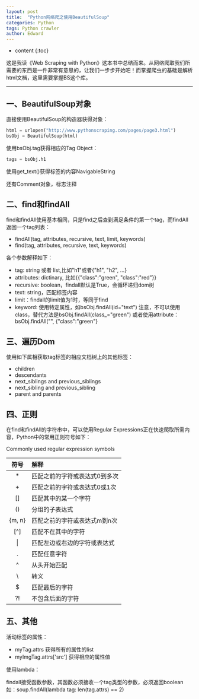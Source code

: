 ```yaml
---
layout: post
title:  "Python网络爬之使用BeautifulSoup"
categories: Python
tags: Python crawler
author: Edward
---
```


* content
{:toc}

这是我读《Web Scraping with Python》这本书中总结而来。从网络爬取我们所需要的东西是一件非常有意思的，让我们一步步开始吧！而掌握爬虫的基础是解析html文档，这里需要掌握BS这个库。

--------------------

## 一、BeautifulSoup对象

直接使用BeautifulSoup的构造器获得对象：

```python
html = urlopen("http://www.pythonscraping.com/pages/page3.html")
bsObj = BeautifulSoup(html)
```

使用bsObj.tag获得相应的Tag Object：

```python
tags = bsObj.h1
```

使用get_text()获得标签的内容NavigableString

还有Comment对象，标志注释

## 二、find和findAll

find和findAll使用基本相同，只是find之后查到满足条件的第一个tag，而findAll返回一个tag列表：

- findAll(tag, attributes, recursive, text, limit, keywords)
- find(tag, attributes, recursive, text, keywords)

各个参数解释如下：

- tag: string 或者 list,比如"h1"或者{"h1", "h2", ...}
- attributes: dictinary, 比如{{"class":"green", "class":"red"}}
- recursive: boolean，findall默认是True，会循环递归dom树
- text: string，匹配标签内容
- limit：findall的limit值为1时，等同于find
- keyword: 使用特定属性，如bsObj.findAll(id="text")
    注意，不可以使用class，替代方法是bsObj.findAll(class_="green")
    或者使用attribute：bsObj.findAll("", {"class":"green"}

## 三、遍历Dom

使用如下属相获取tag标签的相应文档树上的其他标签：

- children
- descendants
- next_siblings and previous_siblings
- next_sibling and previous_sibling
- parent and parents

## 四、正则

在find和findAll的字符串中，可以使用Regular Expressions正在快速爬取所需内容，Python中的常用正则符号如下：

Commonly used regular expression symbols

|符号 | 解释|
|:--: | :--|
\* | 匹配之前的字符或表达式0到多次
\+ | 匹配之前的字符或表达式0或1次
[] | 匹配其中的某一个字符
() | 分组的子表达式
{m, n} | 匹配之前的字符或表达式m到n次
[^] | 匹配不在其中的字符
&#124; | 匹配左边或右边的字符或表达式
. | 匹配任意字符
^ | 从头开始匹配
\ | 转义
$ | 匹配最后的字符
?! | 不包含后面的字符


## 五、其他

活动标签的属性：

- myTag.attrs 获得所有的属性的list
- myImgTag.attrs['src'] 获得相应的属性值

使用lambda：

findall接受函数参数，其函数必须接收一个tag类型的参数，必须返回boolean
如：soup.findAll(lambda tag: len(tag.attrs) == 2)